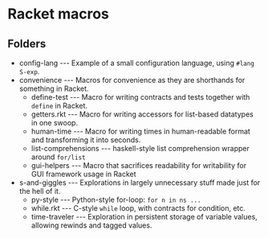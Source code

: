 Racket macros
=============

Folders
-------
* config-lang --- Example of a small configuration language, using `#lang S-exp`.
* convenience --- Macros for convenience as they are shorthands for something in Racket.
  * define-test --- Macro for writing contracts and tests together with `define` in Racket.
  * getters.rkt --- Macro for writing accessors for list-based datatypes in one swoop.
  * human-time --- Macro for writing times in human-readable format and transforming it into seconds.
  * list-comprehensions --- haskell-style list comprehension wrapper around `for/list`
  * gui-helpers --- Macro that sacrifices readability for writability for GUI framework usage in Racket
* s-and-giggles --- Explorations in largely unnecessary stuff made just for the hell of it.
  * py-style --- Python-style for-loop: `for n in ns ...`
  * while.rkt --- C-style `while` loop, with contracts for condition, etc.
  * time-traveler --- Exploration in persistent storage of variable values, allowing rewinds and tagged values.